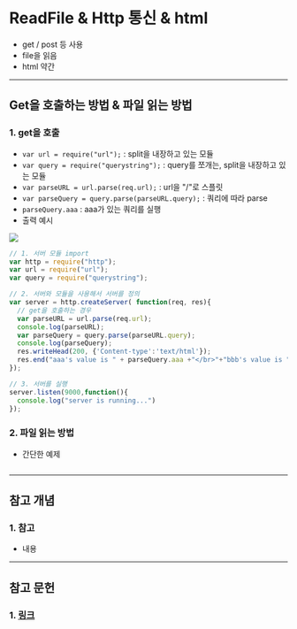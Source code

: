 # ReadFile & Http 통신 & html
  - get / post 등 사용
  - file을 읽음
  - html 약간

---

## Get을 호출하는 방법 & 파일 읽는 방법
  ### 1. get을 호출
  - `var url = require("url");` : split을 내장하고 있는 모듈
  - `var query = require("querystring");` :  query를 쪼개는, split을 내장하고 있는 모듈
  - `var parseURL = url.parse(req.url);` : url을 "/"로 스플릿
  - `var parseQuery = query.parse(parseURL.query);` : 쿼리에 따라 parse
  - `parseQuery.aaa` : aaa가 있는 쿼리를 실행
  - 출력 예시

  ![](![](https://github.com/Lee-KyungSeok/Study/blob/master/Node.js/BasicGrammar%26Server/picture/query.png))

  ```javascript
  // 1. 서버 모듈 import
  var http = require("http");
  var url = require("url");
  var query = require("querystring");

  // 2. 서버와 모듈을 사용해서 서버를 정의
  var server = http.createServer( function(req, res){
  	// get을 호출하는 경우
  	var parseURL = url.parse(req.url);
  	console.log(parseURL);
  	var parseQuery = query.parse(parseURL.query);
  	console.log(parseQuery);
  	res.writeHead(200, {'Content-type':'text/html'});
  	res.end("aaa's value is " + parseQuery.aaa +"</br>"+"bbb's value is " + parseQuery.bbb);
  });

  // 3. 서버를 실행
  server.listen(9000,function(){
  	console.log("server is running...")
  });
  ```

  ### 2. 파일 읽는 방법
  - 간단한 예제

  ```javascript

  ```

---

## 참고 개념
  ### 1. 참고
  - 내용

---

## 참고 문헌
  ### 1. [링크]()

